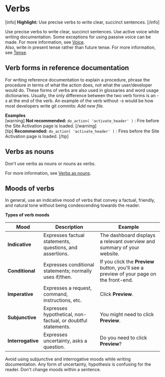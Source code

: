# Verbs

[info] **Highlight:** Use precise verbs to write clear, succinct sentences. [/info]  

Use precise verbs to write clear, succinct sentences. Use active voice while writing documentation. Some exceptions for using passive voice can be made. For more information, see [Voice](https://make.wordpress.org/docs/style-guide/language-grammar/voice/).  
Also, write in present tense rather than future tense. For more information, see [Tense](https://make.wordpress.org/docs/style-guide/language-grammar/tense/).

## Verb forms in reference documentation

For writing reference documentation to explain a procedure, phrase the procedure in terms of what the action does, not what the user/developer would do. These forms of verbs are also used in glossaries and word usage dictionaries.
Usually, the only difference between the two verb forms is an *-s* at the end of the verb. An example of the verb without *-s* would be how most developers write git commits: *Add new file.*

**Examples**  
[warning] **Not recommended:** `do_action( 'activate_header' )` : Fire before the Site Activation page is loaded. [/warning]  
[tip] **Recommended:** `do_action( 'activate_header' )` : Fires before the Site Activation page is loaded. [/tip]  

## Verbs as nouns

Don't use verbs as nouns or nouns as verbs.

For more information, see [Verbs as nouns](https://make.wordpress.org/docs/style-guide/language-grammar/nouns/#verbs-as-nouns).

## Moods of verbs

In general, use an indicative mood of verbs that convey a factual, friendly, and natural tone without being condescending towards the reader.

**Types of verb moods**  

| **Mood**          | **Description**                                              | **Example**                                                                              |
|-------------------|--------------------------------------------------------------|------------------------------------------------------------------------------------------|
| **Indicative**    | Expresses factual statements, questions, and assertions.     | The dashboard displays a relevant overview and summary of your website.                  |
| **Conditional**   | Expresses conditional statements; normally uses if/then.     | If you click the **Preview** button, you'll see a preview of your page on the front-end. |
| **Imperative**    | Expresses a request, command, instructions, etc.             | Click **Preview**.                                                                       |
| **Subjunctive**   | Expresses hypothetical, non-factual, or doubtful statements. | You might need to click **Preview**.                                                     |
| **Interrogative** | Expresses uncertainty, asks a question.                      | Do you need to click **Preview**?                                                        |

Avoid using subjunctive and interrogative moods while writing documentation. Any form of uncertainty, hypothesis is confusing for the reader. Don't change moods within a sentence.
